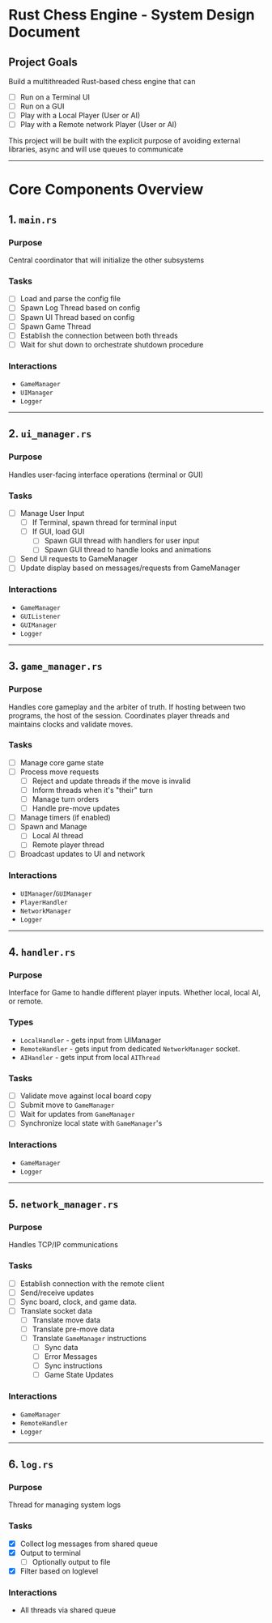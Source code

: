 # Rust Chess Engine - System Design Document

## Project Goals

Build a multithreaded Rust-based chess engine that can
 - [ ] Run on a Terminal UI
 - [ ] Run on a GUI
 - [ ] Play with a Local Player (User or AI)
 - [ ] Play with a Remote network Player (User or AI)

This project will be built with the explicit purpose of avoiding external libraries, async and will use queues to communicate

---

# Core Components Overview

## 1. `main.rs`

### Purpose

Central coordinator that will initialize the other subsystems

### Tasks

 - [ ] Load and parse the config file
 - [ ] Spawn Log Thread based on config
 - [ ] Spawn UI Thread based on config
 - [ ] Spawn Game Thread
 - [ ] Establish the connection between both threads
 - [ ] Wait for shut down to orchestrate shutdown procedure

### Interactions
 - `GameManager`
 - `UIManager`
 - `Logger`

---

## 2. `ui_manager.rs`

### Purpose

Handles user-facing interface operations (terminal or GUI)

### Tasks
- [ ] Manage User Input
   - [ ] If Terminal, spawn thread for terminal input
   - [ ] If GUI, load GUI
      - [ ] Spawn GUI thread with handlers for user input
      - [ ] Spawn GUI thread to handle looks and animations
- [ ] Send UI requests to GameManager
- [ ] Update display based on messages/requests from GameManager

### Interactions
 - `GameManager`
 - `GUIListener`
 - `GUIManager`
 - `Logger`

---

## 3. `game_manager.rs`

### Purpose

Handles core gameplay and the arbiter of truth. If hosting between two programs, the host of the session. Coordinates player threads and maintains clocks and validate moves.

### Tasks
 - [ ] Manage core game state
 - [ ] Process move requests
    - [ ] Reject and update threads if the move is invalid
    - [ ] Inform threads when it's "their" turn
    - [ ] Manage turn orders
    - [ ] Handle pre-move updates
 - [ ] Manage timers (if enabled)
 - [ ] Spawn and Manage
    - [ ] Local AI thread
    - [ ] Remote player thread
 - [ ] Broadcast updates to UI and network

### Interactions
 - `UIManager`/`GUIManager`
 - `PlayerHandler`
 - `NetworkManager`
 - `Logger`

---

## 4. `handler.rs`

### Purpose

Interface for Game to handle different player inputs. Whether local, local AI, or remote.

### Types

 - `LocalHandler` - gets input from UIManager
 - `RemoteHandler` - gets input from dedicated `NetworkManager` socket.
 - `AIHandler` - gets input from local `AIThread`

### Tasks
 - [ ] Validate move against local board copy
 - [ ] Submit move to `GameManager`
 - [ ] Wait for updates from `GameManager`
 - [ ] Synchronize local state with `GameManager`'s

### Interactions
 - `GameManager`
 - `Logger`

---

## 5. `network_manager.rs`

### Purpose

Handles TCP/IP communications

### Tasks
 - [ ] Establish connection with the remote client
 - [ ] Send/receive updates
 - [ ] Sync board, clock, and game data.
 - [ ] Translate socket data
    - [ ] Translate move data
    - [ ] Translate pre-move data
    - [ ] Translate `GameManager` instructions
       - [ ] Sync data
       - [ ] Error Messages
       - [ ] Sync instructions
       - [ ] Game State Updates

### Interactions
 - `GameManager`
 - `RemoteHandler`
 - `Logger`

---

## 6. `log.rs`

### Purpose

Thread for managing system logs

### Tasks
 - [X] Collect log messages from shared queue
 - [x] Output to terminal
    - [ ] Optionally output to file
 - [x] Filter based on loglevel

### Interactions
 - All threads via shared queue

